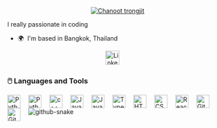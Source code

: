 <p align="center">
  <a href="https://git.io/typing-svg"><img src="https://readme-typing-svg.demolab.com?font=Fira+Code&weight=500&size=35&duration=1&pause=1000&color=0F2573&width=435&lines=chanoot+trongjit" alt="Chanoot trongjit"/></a>
</p>


I really passionate in coding

* 🌍  I'm based in Bangkok, Thailand

<!-- Social icons section -->
<p align="center">
     <a href="[www.linkedin.com/in/chanoot-t](https://www.linkedin.com/in/chanoot-t/)"><img width="32px" alt="LinkedIn" title="Youtube" src="https://cdn.jsdelivr.net/gh/devicons/devicon@latest/icons/linkedin/linkedin-original.svg"/></a>
  &#8287;&#8287;&#8287;&#8287;&#8287;
  </p>
  </p>

### 🖱️ Languages and Tools

<img align="left" alt="Python" width="30px" style="padding-right:15px;" src="https://cdn.jsdelivr.net/gh/devicons/devicon/icons/python/python-plain.svg" />
<img align="left" alt="Python" width="30px" style="padding-right:15px;" src="https://cdn.jsdelivr.net/gh/devicons/devicon@latest/icons/tensorflow/tensorflow-original.svg" />
<img align="left" alt="c++" width="30px" style="padding-right:15px;" src="https://cdn.jsdelivr.net/gh/devicons/devicon@latest/icons/cplusplus/cplusplus-plain.svg" />
<img align="left" alt="Java" width="30px" style="padding-right:15px;" src="https://cdn.jsdelivr.net/gh/devicons/devicon/icons/java/java-original.svg"/>
<img align="left" alt="JavaScript" width="30px" style="padding-right:15px;" src="https://cdn.jsdelivr.net/gh/devicons/devicon/icons/javascript/javascript-plain.svg" />
<img align="left" alt="TypeScript" width="30px" style="padding-right:15px;" src="https://cdn.jsdelivr.net/gh/devicons/devicon/icons/typescript/typescript-plain.svg" />
<img align="left" alt="HTML" width="30px" style="padding-right:15px;" src="https://cdn.jsdelivr.net/gh/devicons/devicon/icons/html5/html5-plain.svg" />
<img align="left" alt="CSS" width="30px" style="padding-right:15px;" src="https://cdn.jsdelivr.net/gh/devicons/devicon/icons/css3/css3-plain.svg" />
<img align="left" alt="React" width="30px" style="padding-right:15px;" src="https://cdn.jsdelivr.net/gh/devicons/devicon/icons/react/react-original.svg" />
<img align="left" alt="Git" width="30px" style="padding-right:15px;" src="https://cdn.jsdelivr.net/gh/devicons/devicon/icons/git/git-original.svg" />
<img align="left" alt="GitHub" width="30px" style="padding-right:15px;" src="https://cdn.jsdelivr.net/gh/devicons/devicon/icons/github/github-original.svg" />
<br />

<picture>
  <source media="(prefers-color-scheme: dark)" srcset="https://raw.githubusercontent.com/tobiasmeyhoefer/tobiasmeyhoefer/output/github-snake-dark.svg" />
  <source media="(prefers-color-scheme: light)" srcset="https://raw.githubusercontent.com/tobiasmeyhoefer/tobiasmeyhoefer/output/github-snake.svg" />
  <img alt="github-snake" src="https://raw.githubusercontent.com/tobiasmeyhoefer/tobiasmeyhoefer/output/github-snake.svg" />
</picture>

